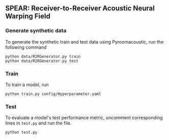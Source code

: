 ## SPEAR: Receiver-to-Receiver Acoustic Neural Warping Field

### Generate synthetic data
To generate the synthetic train and test data using Pyroomacoustic, run the following command
```shell
python data/R2RGenerator.py train
python data/R2RGenerator.py test
```

### Train
To train a model, run 
```shell
python train.py config/Hyperparameter.yaml
```

### Test
To evaluate a model's test performance metric, uncomment corresponding lines in `test.py` and run the file. 
```shell
python test.py
```
